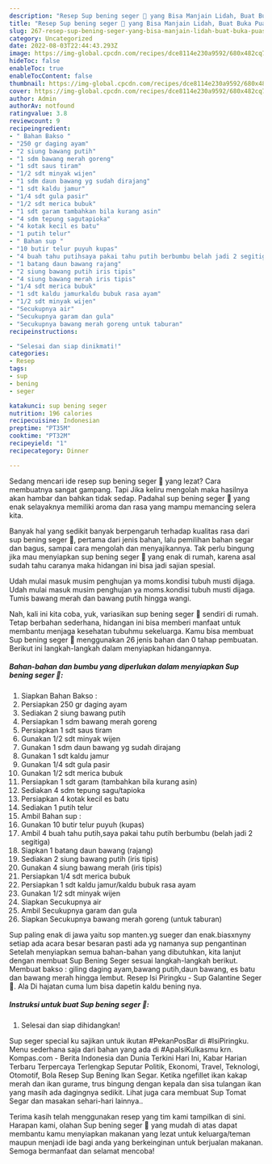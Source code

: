 ```yaml
---
description: "Resep Sup bening seger 🍜 yang Bisa Manjain Lidah, Buat Buka Puasa Lezat"
title: "Resep Sup bening seger 🍜 yang Bisa Manjain Lidah, Buat Buka Puasa Lezat"
slug: 267-resep-sup-bening-seger-yang-bisa-manjain-lidah-buat-buka-puasa-lezat
category: Uncategorized
date: 2022-08-03T22:44:43.293Z
image: https://img-global.cpcdn.com/recipes/dce8114e230a9592/680x482cq70/sup-bening-seger-foto-resep-utama.jpg
hideToc: false
enableToc: true
enableTocContent: false
thumbnail: https://img-global.cpcdn.com/recipes/dce8114e230a9592/680x482cq70/sup-bening-seger-foto-resep-utama.jpg
cover: https://img-global.cpcdn.com/recipes/dce8114e230a9592/680x482cq70/sup-bening-seger-foto-resep-utama.jpg
author: Admin
authorAv: notfound
ratingvalue: 3.8
reviewcount: 9
recipeingredient:
- " Bahan Bakso "
- "250 gr daging ayam"
- "2 siung bawang putih"
- "1 sdm bawang merah goreng"
- "1 sdt saus tiram"
- "1/2 sdt minyak wijen"
- "1 sdm daun bawang yg sudah dirajang"
- "1 sdt kaldu jamur"
- "1/4 sdt gula pasir"
- "1/2 sdt merica bubuk"
- "1 sdt garam tambahkan bila kurang asin"
- "4 sdm tepung sagutapioka"
- "4 kotak kecil es batu"
- "1 putih telur"
- " Bahan sup "
- "10 butir telur puyuh kupas"
- "4 buah tahu putihsaya pakai tahu putih berbumbu belah jadi 2 segitiga"
- "1 batang daun bawang rajang"
- "2 siung bawang putih iris tipis"
- "4 siung bawang merah iris tipis"
- "1/4 sdt merica bubuk"
- "1 sdt kaldu jamurkaldu bubuk rasa ayam"
- "1/2 sdt minyak wijen"
- "Secukupnya air"
- "Secukupnya garam dan gula"
- "Secukupnya bawang merah goreng untuk taburan"
recipeinstructions:

- "Selesai dan siap dinikmati!"
categories:
- Resep
tags:
- sup
- bening
- seger

katakunci: sup bening seger 
nutrition: 196 calories
recipecuisine: Indonesian
preptime: "PT35M"
cooktime: "PT32M"
recipeyield: "1"
recipecategory: Dinner

---
```



Sedang mencari ide resep sup bening seger 🍜 yang lezat? Cara membuatnya sangat gampang. Tapi Jika keliru mengolah maka hasilnya akan hambar dan bahkan tidak sedap. Padahal sup bening seger 🍜 yang enak selayaknya memiliki aroma dan rasa yang mampu memancing selera kita.


Banyak hal yang sedikit banyak berpengaruh terhadap kualitas rasa dari sup bening seger 🍜, pertama dari jenis bahan, lalu pemilihan bahan segar dan bagus, sampai cara mengolah dan menyajikannya. Tak perlu bingung jika mau menyiapkan sup bening seger 🍜 yang enak di rumah, karena asal sudah tahu caranya maka hidangan ini bisa jadi sajian spesial.

Udah mulai masuk musim penghujan ya moms.kondisi tubuh musti dijaga. Udah mulai masuk musim penghujan ya moms.kondisi tubuh musti dijaga. Tumis bawang merah dan bawang putih hingga wangi.


Nah, kali ini kita coba, yuk, variasikan sup bening seger 🍜 sendiri di rumah. Tetap berbahan sederhana, hidangan ini bisa memberi manfaat untuk membantu menjaga kesehatan tubuhmu sekeluarga. Kamu bisa membuat Sup bening seger 🍜 menggunakan 26 jenis bahan dan 0 tahap pembuatan. Berikut ini langkah-langkah dalam menyiapkan hidangannya.

<!--inarticleads1-->

##### Bahan-bahan dan bumbu yang diperlukan dalam menyiapkan Sup bening seger 🍜:

1. Siapkan  Bahan Bakso :
1. Persiapkan 250 gr daging ayam
1. Sediakan 2 siung bawang putih
1. Persiapkan 1 sdm bawang merah goreng
1. Persiapkan 1 sdt saus tiram
1. Gunakan 1/2 sdt minyak wijen
1. Gunakan 1 sdm daun bawang yg sudah dirajang
1. Gunakan 1 sdt kaldu jamur
1. Gunakan 1/4 sdt gula pasir
1. Gunakan 1/2 sdt merica bubuk
1. Persiapkan 1 sdt garam (tambahkan bila kurang asin)
1. Sediakan 4 sdm tepung sagu/tapioka
1. Persiapkan 4 kotak kecil es batu
1. Sediakan 1 putih telur
1. Ambil  Bahan sup :
1. Gunakan 10 butir telur puyuh (kupas)
1. Ambil 4 buah tahu putih,saya pakai tahu putih berbumbu (belah jadi 2 segitiga)
1. Siapkan 1 batang daun bawang (rajang)
1. Sediakan 2 siung bawang putih (iris tipis)
1. Gunakan 4 siung bawang merah (iris tipis)
1. Persiapkan 1/4 sdt merica bubuk
1. Persiapkan 1 sdt kaldu jamur/kaldu bubuk rasa ayam
1. Gunakan 1/2 sdt minyak wijen
1. Siapkan Secukupnya air
1. Ambil Secukupnya garam dan gula
1. Siapkan Secukupnya bawang merah goreng (untuk taburan)


Sup paling enak di jawa yaitu sop manten.yg sueger dan enak.biasxnyny setiap ada acara besar besaran pasti ada yg namanya sup pengantinan Setelah menyiapkan semua bahan-bahan yang dibutuhkan, kita lanjut dengan membuat Sup Bening Seger sesuai langkah-langkah berikut. Membuat bakso : giling daging ayam,bawang putih,daun bawang, es batu dan bawang merah hingga lembut. Resep Isi Piringku - Sup Galantine Seger 🍜. Ala Di hajatan cuma lum bisa dapetin kaldu bening nya. 

<!--inarticleads2-->

##### Instruksi untuk buat Sup bening seger 🍜:


1. Selesai dan siap dihidangkan!

Sup seger special ku sajikan untuk ikutan #PekanPosBar di #IsiPiringku. Menu sederhana saja dari bahan yang ada di #ApaIsiKulkasmu krn. Kompas.com - Berita Indonesia dan Dunia Terkini Hari Ini, Kabar Harian Terbaru Terpercaya Terlengkap Seputar Politik, Ekonomi, Travel, Teknologi, Otomotif, Bola Resep Sup Bening Ikan Segar. Ketika ngefillet ikan kakap merah dan ikan gurame, trus bingung dengan kepala dan sisa tulangan ikan yang masih ada dagingnya sedikit. Lihat juga cara membuat Sup Tomat Segar dan masakan sehari-hari lainnya.. 

Terima kasih telah menggunakan resep yang tim kami tampilkan di sini. Harapan kami, olahan Sup bening seger 🍜 yang mudah di atas dapat membantu kamu menyiapkan makanan yang lezat untuk keluarga/teman maupun menjadi ide bagi anda yang berkeinginan untuk berjualan makanan. Semoga bermanfaat dan selamat mencoba!
